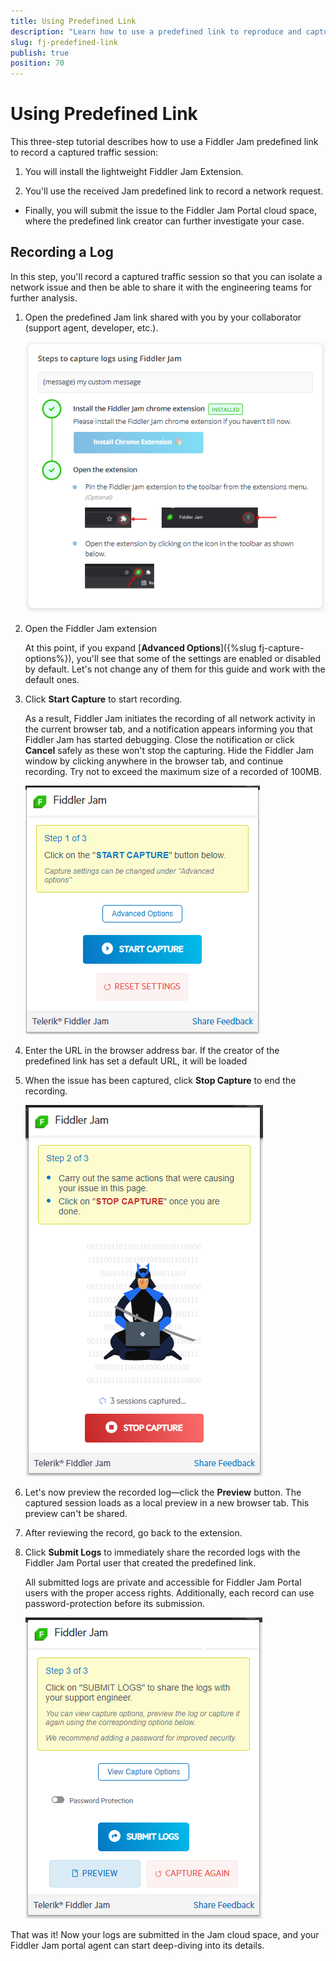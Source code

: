 ```yaml
---
title: Using Predefined Link
description: "Learn how to use a predefined link to reproduce and capture logs with the Fiddler Jam extension easily."
slug: fj-predefined-link
publish: true
position: 70
---
```


# Using Predefined Link

This three-step tutorial describes how to use a Fiddler Jam predefined link to record a captured traffic session:

1. You will install the lightweight Fiddler Jam Extension.

1. You'll use the received Jam predefined link to record a network request.

- Finally, you will submit the issue to the Fiddler Jam Portal cloud space, where the predefined link creator can further investigate your case.  


## Recording a Log

In this step, you'll record a captured traffic session so that you can isolate a network issue and then be able to share it with the engineering teams for further analysis.  

1. Open the predefined Jam link shared with you by your collaborator (support agent, developer, etc.).

    ![predefined link initial screen](../images/ext/prerecorded/prerecorded-000.png)


1. Open the Fiddler Jam extension 

    At this point, if you expand [**Advanced Options**]({%slug fj-capture-options%}), you'll see that some of the settings are enabled or disabled by default. Let's not change any of them for this guide and work with the default ones.

1. Click **Start Capture** to start recording.

    As a result, Fiddler Jam initiates the recording of all network activity in the current browser tab, and a notification appears informing you that Fiddler Jam has started debugging. Close the notification or click **Cancel** safely as these won't stop the capturing. Hide the Fiddler Jam window by clicking anywhere in the browser tab, and continue recording. Try not to exceed the maximum size of a recorded of 100MB.

    ![Start capture](../images/ext/prerecorded/prerecorded-001.png)

1. Enter the URL in the browser address bar. If the creator of the predefined link has set a default URL, it will be loaded

1. When the issue has been captured, click **Stop Capture** to end the recording.

    ![Stop capture](../images/ext/prerecorded/prerecorded-002.png)

1. Let's now preview the recorded log&mdash;click the **Preview** button. The captured session loads as a local preview in a new browser tab. This preview can't be shared.

1. After reviewing the record, go back to the extension.

1. Click **Submit Logs** to immediately share the recorded logs with the Fiddler Jam Portal user that created the predefined link.

    All submitted logs are private and accessible for Fiddler Jam Portal users with the proper access rights. Additionally, each record can use password-protection before its submission.

    ![Suubmit logs](../images/ext/prerecorded/prerecorded-003.png)

That was it! Now your logs are submitted in the Jam cloud space, and your Fiddler Jam portal agent can start deep-diving into its details.